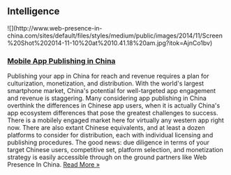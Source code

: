## Intelligence
 <div class="intelligence-items"> <article class="intelligence-item"> ![](http://www.web-presence-in-china.com/sites/default/files/styles/medium/public/images/2014/11/Screen%20Shot%202014-11-10%20at%2010.41.18%20am.jpg?itok=AjnCo1bv) <div class="intelligence-item-content"> 

### [Mobile App Publishing in China](http://www.chinadigitalreview.com/regulatory/how-to-get-your-tech-into-china/ "Mobile App Publishing in China")

Publishing your app in China for reach and revenue requires a plan for culturization, monetization, and distribution. With the world&apos;s largest smartphone market, China&apos;s potential for well-targeted app engagement and revenue is staggering. Many considering app publishing in China overthink the differences in Chinese app users, when it is actually China&apos;s app ecosystem differences that pose the greatest challenges to success. There is a mobilely engaged market here for virtually any western app right now. There are also extant Chinese equivalents, and at least a dozen platforms to consider for distribution, each with individual licensing and publishing procedures. The good news: due diligence in terms of your target Chinese users, competitive set, platform selection, and monetization strategy is easily accessible through on the ground partners like Web Presence In China.
 [Read More &#xBB;](http://www.chinadigitalreview.com/regulatory/how-to-get-your-tech-into-china/ "Mobile App Publishing in China") </div> </article> </div>